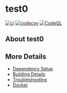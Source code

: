 # test0

[![ci](https://github.com/seannash/test0/actions/workflows/ci.yml/badge.svg)](https://github.com/seannash/test0/actions/workflows/ci.yml)
[![codecov](https://codecov.io/gh/seannash/test0/branch/main/graph/badge.svg)](https://codecov.io/gh/seannash/test0)
[![CodeQL](https://github.com/seannash/test0/actions/workflows/codeql-analysis.yml/badge.svg)](https://github.com/seannash/test0/actions/workflows/codeql-analysis.yml)

## About test0



## More Details

 * [Dependency Setup](README_dependencies.md)
 * [Building Details](README_building.md)
 * [Troubleshooting](README_troubleshooting.md)
 * [Docker](README_docker.md)
